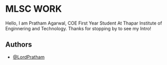 
# MLSC WORK

Hello, I am Pratham Agarwal, COE First Year Student At Thapar Institute of Enginnering and Technology.
Thanks for stopping by to see my Intro!

## Authors

- [@LordPratham](https://github.com/LordPratham)

